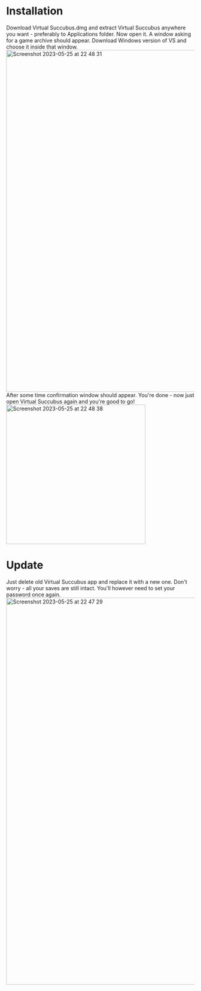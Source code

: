 # Installation
Download Virtual Succubus.dmg and extract Virtual Succubus anywhere you want - preferably to Applications folder. Now open it. A window asking for a game archive should appear. Download Windows version of VS and choose it inside that window.
<br />
<img width="912" alt="Screenshot 2023-05-25 at 22 48 31" src="https://github.com/Ferbez/virtual-succubus-macos/assets/30198857/555abfcc-6cf5-4a75-8d65-df1e559291b7">
<br />
After some time confirmation window should appear. You're done - now just open Virtual Succubus again and you're good to go!
<br />
<img width="372" alt="Screenshot 2023-05-25 at 22 48 38" src="https://github.com/Ferbez/virtual-succubus-macos/assets/30198857/df4acecb-5f06-46c2-90bf-797a418ace56">
<br />
# Update
Just delete old Virtual Succubus app and replace it with a new one. Don't worry - all your saves are still intact. You'll however need to set your password once again.
<img width="1032" alt="Screenshot 2023-05-25 at 22 47 29" src="https://github.com/Ferbez/virtual-succubus-macos/assets/30198857/454a87ee-01fb-4add-8557-812f6c39a36a">
